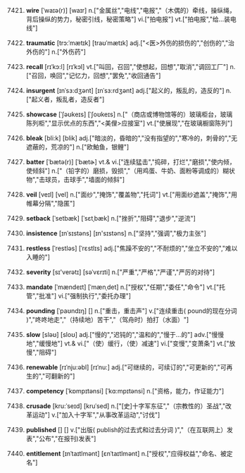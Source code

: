 7421. **wire**
[ˈwaɪə(r)]  [waɪr]
n.["金属丝","电线","电报","（木偶的）牵线，操纵绳，背后操纵的势力，秘密引线，秘密策略"]  vi.["拍电报"]  vt.["拍电报","给…装电线"]  

7422. **traumatic**
[trɔ:ˈmætɪk]  [traʊˈmætɪk]
adj.["<医>外伤的损伤的","创伤的","治外伤的"]  n.["外伤药"]  

7423. **recall**
[rɪˈkɔ:l]  [rɪˈkɔl]
vt.["叫回，召回","使想起，回想","取消","调回工厂"]  n.["召回，唤回","记忆力，回想","罢免","收回通告"]  

7424. **insurgent**
[ɪnˈsɜ:dʒənt]  [ɪnˈsɜ:rdʒənt]
adj.["起义的，叛乱的，造反的"]  n.["起义者，叛乱者，造反者"]  

7425. **showcase**
[ˈʃəʊkeɪs]  [ˈʃoʊkeɪs]
n.["（商店或博物馆等的）玻璃柜台，玻璃陈列柜","显示优点的东西","<美俚>应接室"]  vt.["使展现","在玻璃橱窗陈列"]  

7426. **bleak**
[bli:k]  [blik]
adj.["暗淡的，昏暗的","没有指望的","寒冷的，刺骨的","无遮蔽的，荒凉的"]  n.["欧鮊鱼，银鲤"]  

7427. **batter**
[ˈbætə(r)]  [ˈbætɚ]
vt.& vi.["连续猛击","捣碎，打烂","磨损","使内倾，使倾斜"]  n.["（铅字的）磨损，毁损","（用鸡蛋、牛奶、面粉等调成的）糊状物","击球员，击球手","墙面的倾斜"]  

7428. **veil**
[veɪl]  [vel]
n.["面纱","掩饰","覆盖物","托词"]  vt.["用面纱遮盖","掩饰","用帷幕分隔","隐匿"]  

7429. **setback**
[ˈsetbæk]  [ˈsɛtˌbæk]
n.["挫折","阻碍","退步","逆流"]  

7430. **insistence**
[ɪnˈsɪstəns]  [ɪn'sɪstəns]
n.["坚持","强调","极力主张"]  

7431. **restless**
[ˈrestləs]  [ˈrɛstlɪs]
adj.["焦躁不安的","不耐烦的","坐立不安的","难以入睡的"]  

7432. **severity**
[sɪ'verətɪ]  [səˈvɛrɪti]
n.["严重","严格","严谨","严厉的对待"]  

7433. **mandate**
[ˈmændeɪt]  [ˈmænˌdet]
n.["授权","任期","委任","命令"]  vt.["托管","批准"]  vi.["强制执行","委托办理"]  

7434. **pounding**
[ˈpaʊndɪŋ]  []
n.["重击，重击声"]  v.["连续重击( pound的现在分词 )","咚咚地走","（持续地）苦干","（驾舟时）拍打（水面）"]  

7435. **slow**
[sləʊ]  [sloʊ]
adj.["慢的","迟钝的","温和的","慢于…的"]  adv.["慢慢地","缓慢地"]  vt.& vi.["（使）缓行，（使）减速"]  vi.["变慢","变萧条"]  vt.["放慢","阻碍"]  

7436. **renewable**
[rɪˈnju:əbl]  [rɪˈnu:]
adj.["可继续的，可续订的","可更新的","可再生的","可翻新的"]  

7437. **competency**
[ˈkɒmpɪtənsi]  [ˈkɑ:mpɪtənsi]
n.["资格，能力，作证能力"]  

7438. **crusade**
[kru:ˈseɪd]  [kruˈsed]
n.["[史]十字军东征","（宗教性的）圣战","改革运动"]  v.["加入十字军","从事改革运动","讨伐"]  

7439. **published**
[]  []
v.["出版( publish的过去式和过去分词 )","（在互联网上）发表","公布","在报刊)发表"]  

7440. **entitlement**
[ɪnˈtaɪtlmənt]  [ɛnˈtaɪtlmənt]
n.["授权","应得权益","命名、被定名"]  

